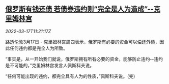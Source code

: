 <!--1647516663000-->
[俄罗斯有钱还债 若债券违约则“完全是人为造成”--克里姆林宫](https://cn.reuters.com/article/russia-peskov-foreign-debt-0317-idCNKCS2LE17R)
------

<div><i>2022-03-17T11:21:17Z</i></div><p>路透伦敦3月17日 - 克里姆林宫周四表示，俄罗斯有必要的资金可以偿还外债，因此任何违约都是完全人为所致。</p><p>“事实是，从一开始我们就说，俄罗斯拥有所有必要的资金，能够防止违约--违约是不可能的，”克里姆林宫发言人佩斯科夫说。</p><p>“任何可能出现的违约，都完全具有人为的性质，”佩斯科夫说。(完)</p>

